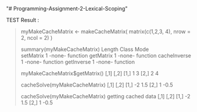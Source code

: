 "# Programming-Assignment-2-Lexical-Scoping" 

TEST Result : 

> myMakeCacheMatrix <- makeCacheMatrix( matrix(c(1,2,3, 4), nrow = 2, ncol = 2) )
> 
> summary(myMakeCacheMatrix)
             Length Class  Mode    
setMatrix    1      -none- function
getMatrix    1      -none- function
cacheInverse 1      -none- function
getInverse   1      -none- function
> 
> myMakeCacheMatrix$getMatrix()
     [,1] [,2]
[1,]    1    3
[2,]    2    4
>
> cacheSolve(myMakeCacheMatrix)
     [,1] [,2]
[1,]   -2  1.5
[2,]    1 -0.5
>
> cacheSolve(myMakeCacheMatrix)
getting cached data
     [,1] [,2]
[1,]   -2  1.5
[2,]    1 -0.5
